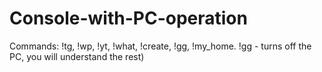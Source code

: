 # Console-with-PC-operation
Commands: !tg, !wp, !yt, !what, !create, !gg, !my_home. 
!gg - turns off the PC, you will understand the rest)
